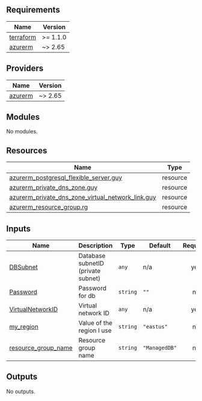 <!-- BEGIN_TF_DOCS -->
## Requirements

| Name | Version |
|------|---------|
| <a name="requirement_terraform"></a> [terraform](#requirement\_terraform) | >= 1.1.0 |
| <a name="requirement_azurerm"></a> [azurerm](#requirement\_azurerm) | ~> 2.65 |

## Providers

| Name | Version |
|------|---------|
| <a name="provider_azurerm"></a> [azurerm](#provider\_azurerm) | ~> 2.65 |

## Modules

No modules.

## Resources

| Name | Type |
|------|------|
| [azurerm_postgresql_flexible_server.guy](https://registry.terraform.io/providers/hashicorp/azurerm/latest/docs/resources/postgresql_flexible_server) | resource |
| [azurerm_private_dns_zone.guy](https://registry.terraform.io/providers/hashicorp/azurerm/latest/docs/resources/private_dns_zone) | resource |
| [azurerm_private_dns_zone_virtual_network_link.guy](https://registry.terraform.io/providers/hashicorp/azurerm/latest/docs/resources/private_dns_zone_virtual_network_link) | resource |
| [azurerm_resource_group.rg](https://registry.terraform.io/providers/hashicorp/azurerm/latest/docs/resources/resource_group) | resource |

## Inputs

| Name | Description | Type | Default | Required |
|------|-------------|------|---------|:--------:|
| <a name="input_DBSubnet"></a> [DBSubnet](#input\_DBSubnet) | Database subnetID (private subnet) | `any` | n/a | yes |
| <a name="input_Password"></a> [Password](#input\_Password) | Password for db | `string` | `""` | no |
| <a name="input_VirtualNetworkID"></a> [VirtualNetworkID](#input\_VirtualNetworkID) | Virtual network ID | `any` | n/a | yes |
| <a name="input_my_region"></a> [my\_region](#input\_my\_region) | Value of the region I use | `string` | `"eastus"` | no |
| <a name="input_resource_group_name"></a> [resource\_group\_name](#input\_resource\_group\_name) | Resource group name | `string` | `"ManagedDB"` | no |

## Outputs

No outputs.
<!-- END_TF_DOCS -->
